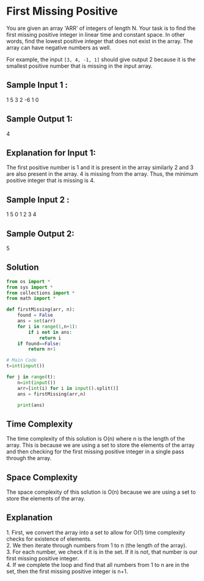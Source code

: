 # First Missing Positive

You are given an array 'ARR' of integers of length N. Your task is to find the first missing positive integer in linear time and constant space. In other words, find the lowest positive integer that does not exist in the array. The array can have negative numbers as well.

For example, the input `[3, 4, -1, 1]` should give output 2 because it is the smallest positive number that is missing in the input array.

## Sample Input 1 :

1
5
3 2 -6 1 0

## Sample Output 1:

4

## Explanation for Input 1:

The first positive number is 1 and it is present in the array similarly 2 and 3 are also present in the array. 4 is missing from the array. Thus, the minimum positive integer that is missing is 4.

## Sample Input 2 :

1
5
0 1 2 3 4

## Sample Output 2:

5

## Solution

```python
from os import *
from sys import *
from collections import *
from math import *

def firstMissing(arr, n):
    found = False
    ans = set(arr)
    for i in range(1,n+1):
        if i not in ans:
            return i
    if found==False:
        return n+1

# Main Code
t=int(input())

for j in range(t):
    n=int(input())
    arr=[int(i) for i in input().split()]
    ans = firstMissing(arr,n)

    print(ans)
```

<h2>Time Complexity</h2>
The time complexity of this solution is O(n) where n is the length of the array. This is because we are using a set to store the elements of the array and then checking for the first missing positive integer in a single pass through the array.<br>
<h2>Space Complexity</h2>
The space complexity of this solution is O(n) because we are using a set to store the elements of the array.<br>
<h2>Explanation</h2>
1. First, we convert the array into a set to allow for O(1) time complexity checks for existence of elements.<br>
2. We then iterate through numbers from 1 to n (the length of the array).<br>
3. For each number, we check if it is in the set. If it is not, that number is our first missing positive integer.<br>
4. If we complete the loop and find that all numbers from 1 to n are in the set, then the first missing positive integer is n+1.<br>
